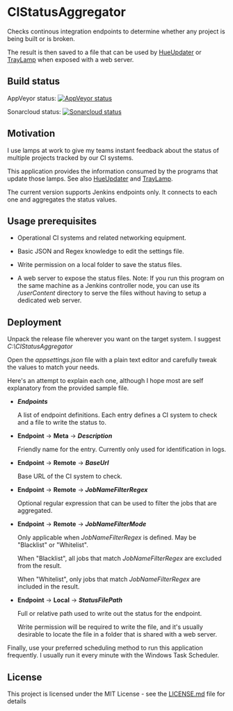 
# CIStatusAggregator

Checks continous integration endpoints to determine whether any project is being built or is broken.

The result is then saved to a file that can be used by [HueUpdater](https://github.com/jorgeyanesdiez/HueUpdater) or
[TrayLamp](https://github.com/jorgeyanesdiez/TrayLamp) when exposed with a web server.






## Build status

AppVeyor status:  [![AppVeyor status](https://ci.appveyor.com/api/projects/status/q5kb8c19wk27f1n8/branch/main?svg=true)](https://ci.appveyor.com/project/jorgeyanesdiez/CIStatusAggregator)

Sonarcloud status:  [![Sonarcloud status](https://sonarcloud.io/api/project_badges/measure?project=jorgeyanesdiez_CIStatusAggregator&metric=alert_status)](https://sonarcloud.io/dashboard?id=jorgeyanesdiez_CIStatusAggregator)






## Motivation

I use lamps at work to give my teams instant feedback about the status of multiple projects tracked by our CI systems.

This application provides the information consumed by the programs that update those lamps.
See also [HueUpdater](https://github.com/jorgeyanesdiez/HueUpdater) and [TrayLamp](https://github.com/jorgeyanesdiez/TrayLamp).

The current version supports Jenkins endpoints only. It connects to each one and aggregates the status values.






## Usage prerequisites

* Operational CI systems and related networking equipment.

* Basic JSON and Regex knowledge to edit the settings file.

* Write permission on a local folder to save the status files.

* A web server to expose the status files.
  Note: If you run this program on the same machine as a Jenkins controller node, you can use its */userContent*
  directory to serve the files without having to setup a dedicated web server.






## Deployment

Unpack the release file wherever you want on the target system. I suggest *C:\CIStatusAggregator*

Open the *appsettings.json* file with a plain text editor and carefully tweak the values to match your needs.

Here's an attempt to explain each one, although I hope most are self explanatory from the provided sample file.



* ***Endpoints***

  A list of endpoint definitions. Each entry defines a CI system to check and a file to write the status to.



* **Endpoint** -> **Meta** -> ***Description***

  Friendly name for the entry. Currently only used for identification in logs.



* **Endpoint** -> **Remote** -> ***BaseUrl***

  Base URL of the CI system to check.



* **Endpoint** -> **Remote** -> ***JobNameFilterRegex***

  Optional regular expression that can be used to filter the jobs that are aggregated.



* **Endpoint** -> **Remote** -> ***JobNameFilterMode***

  Only applicable when *JobNameFilterRegex* is defined. May be "Blacklist" or "Whitelist".

  When "Blacklist", all jobs that match *JobNameFilterRegex* are excluded from the result.

  When "Whitelist", only jobs that match *JobNameFilterRegex* are included in the result.



* **Endpoint** -> **Local** -> ***StatusFilePath***

  Full or relative path used to write out the status for the endpoint.
  
  Write permission will be required to write the file, and it's usually desirable to locate the file in a folder that is shared with a web server.






Finally, use your preferred scheduling method to run this application frequently.
I usually run it every minute with the Windows Task Scheduler.






## License

This project is licensed under the MIT License - see the [LICENSE.md](LICENSE.md) file for details
